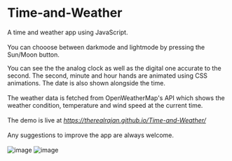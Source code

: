 # Time-and-Weather
A time and weather app using JavaScript.<br><br>
You can chooose between darkmode and lightmode by pressing the Sun/Moon button. <br>

You can see the the analog clock as well as the digital one accurate to the second. The second, minute and hour hands are animated using CSS animations. 
The date is also shown alongside the time. <br><br>
The weather data is fetched from OpenWeatherMap's API which shows the weather condition, temperature and wind speed at the current time. <br><br>
The demo is live at *https://therealrajan.github.io/Time-and-Weather/* <br><br>
Any suggestions to improve the app are always welcome. <br><br>
![image](https://user-images.githubusercontent.com/22878736/128603230-3f6be1eb-88d4-430b-89a1-ed7312555143.png)
![image](https://user-images.githubusercontent.com/22878736/128603239-a01fed62-4b65-4230-ba48-553524c9bbdb.png)

